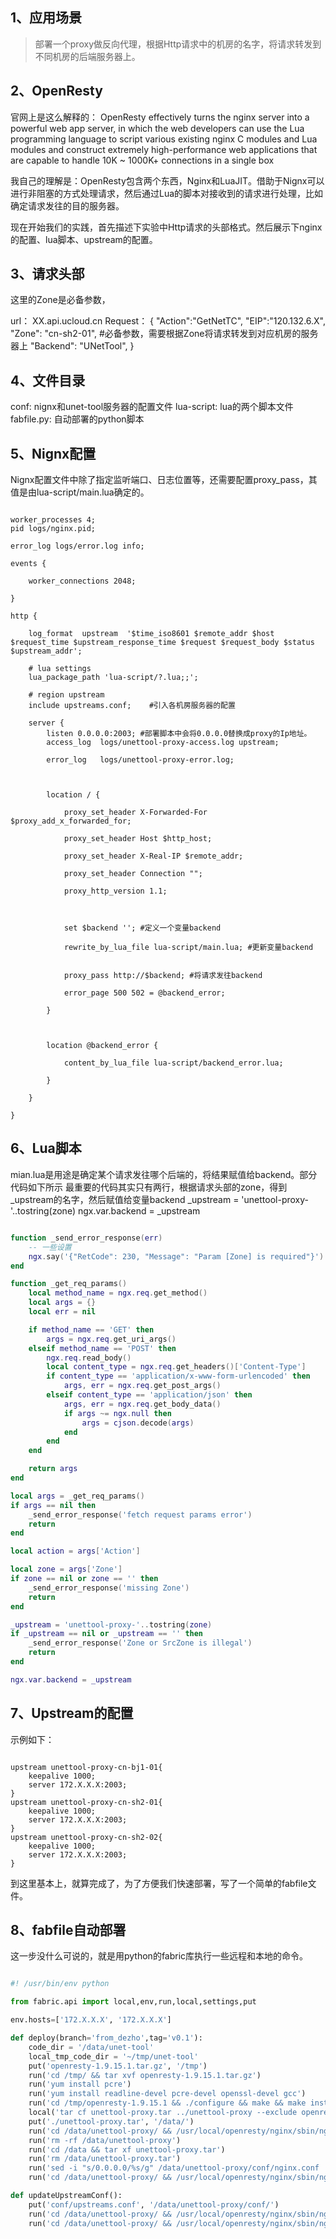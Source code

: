 ## 1、应用场景
> 部署一个proxy做反向代理，根据Http请求中的机房的名字，将请求转发到不同机房的后端服务器上。
## 2、OpenResty

官网上是这么解释的： OpenResty effectively turns the nginx server into a powerful web app server, in which the web developers can use the Lua programming language to script various existing nginx C modules and Lua modules and construct extremely high-performance web applications that are capable to handle 10K ~ 1000K+ connections in a single box

我自己的理解是：OpenResty包含两个东西，Nginx和LuaJIT。借助于Nignx可以进行非阻塞的方式处理请求，然后通过Lua的脚本对接收到的请求进行处理，比如确定请求发往的目的服务器。

现在开始我们的实践，首先描述下实验中Http请求的头部格式。然后展示下nginx的配置、lua脚本、upstream的配置。


## 3、请求头部

这里的Zone是必备参数，

url： XX.api.ucloud.cn
Request：
{
  "Action":"GetNetTC",
  "EIP":"120.132.6.X",
  "Zone": "cn-sh2-01", #必备参数，需要根据Zone将请求转发到对应机房的服务器上
  "Backend": "UNetTool",
}

## 4、文件目录

conf: nignx和unet-tool服务器的配置文件
lua-script: lua的两个脚本文件
fabfile.py: 自动部署的python脚本


## 5、Nignx配置

Nignx配置文件中除了指定监听端口、日志位置等，还需要配置proxy_pass，其值是由lua-script/main.lua确定的。

```nginx

worker_processes 4;
pid logs/nginx.pid;

error_log logs/error.log info;

events {

    worker_connections 2048;

}

http {

    log_format  upstream  '$time_iso8601 $remote_addr $host $request_time $upstream_response_time $request $request_body $status $upstream_addr';

    # lua settings
    lua_package_path 'lua-script/?.lua;;';

    # region upstream
    include upstreams.conf;    #引入各机房服务器的配置

    server {
        listen 0.0.0.0:2003; #部署脚本中会将0.0.0.0替换成proxy的Ip地址。
        access_log  logs/unettool-proxy-access.log upstream;

        error_log   logs/unettool-proxy-error.log;



        location / {

            proxy_set_header X-Forwarded-For $proxy_add_x_forwarded_for;

            proxy_set_header Host $http_host;

            proxy_set_header X-Real-IP $remote_addr;

            proxy_set_header Connection "";

            proxy_http_version 1.1;



            set $backend ''; #定义一个变量backend

            rewrite_by_lua_file lua-script/main.lua; #更新变量backend


            proxy_pass http://$backend; #将请求发往backend

            error_page 500 502 = @backend_error;

        }



        location @backend_error {

            content_by_lua_file lua-script/backend_error.lua;

        }

    }

} 

```

## 6、Lua脚本

mian.lua是用途是确定某个请求发往哪个后端的，将结果赋值给backend。部分代码如下所示
最重要的代码其实只有两行，根据请求头部的zone，得到_upstream的名字，然后赋值给变量backend
    _upstream = 'unettool-proxy-'..tostring(zone)
    ngx.var.backend = _upstream
```lua

function _send_error_response(err)
    -- 一些设置
    ngx.say('{"RetCode": 230, "Message": "Param [Zone] is required"}')
end

function _get_req_params()
    local method_name = ngx.req.get_method()
    local args = {}
    local err = nil

    if method_name == 'GET' then
        args = ngx.req.get_uri_args()
    elseif method_name == 'POST' then
        ngx.req.read_body()
        local content_type = ngx.req.get_headers()['Content-Type']
        if content_type == 'application/x-www-form-urlencoded' then
            args, err = ngx.req.get_post_args()
        elseif content_type == 'application/json' then
            args, err = ngx.req.get_body_data() 
            if args ~= ngx.null then
                args = cjson.decode(args)
            end
        end
    end

    return args
end

local args = _get_req_params()
if args == nil then
    _send_error_response('fetch request params error')
    return
end

local action = args['Action']

local zone = args['Zone']
if zone == nil or zone == '' then
    _send_error_response('missing Zone')
    return
end

_upstream = 'unettool-proxy-'..tostring(zone)
if _upstream == nil or _upstream == '' then
    _send_error_response('Zone or SrcZone is illegal')
    return 
end

ngx.var.backend = _upstream

```

## 7、Upstream的配置

示例如下：

```nginx

upstream unettool-proxy-cn-bj1-01{
    keepalive 1000;
    server 172.X.X.X:2003;
}
upstream unettool-proxy-cn-sh2-01{
    keepalive 1000;
    server 172.X.X.X:2003;
}
upstream unettool-proxy-cn-sh2-02{
    keepalive 1000;
    server 172.X.X.X:2003;
}
```

到这里基本上，就算完成了，为了方便我们快速部署，写了一个简单的fabfile文件。

## 8、fabfile自动部署

这一步没什么可说的，就是用python的fabric库执行一些远程和本地的命令。

```python 

#! /usr/bin/env python

from fabric.api import local,env,run,local,settings,put

env.hosts=['172.X.X.X', '172.X.X.X']

def deploy(branch='from_dezho',tag='v0.1'):
    code_dir = '/data/unet-tool'
    local_tmp_code_dir = '~/tmp/unet-tool'
    put('openresty-1.9.15.1.tar.gz', '/tmp')
    run('cd /tmp/ && tar xvf openresty-1.9.15.1.tar.gz')
    run('yum install pcre')
    run('yum install readline-devel pcre-devel openssl-devel gcc')
    run('cd /tmp/openresty-1.9.15.1 && ./configure && make && make install')
    local('tar cf unettool-proxy.tar ../unettool-proxy --exclude openresty-1.9.15.1.tar.gz')
    put('./unettool-proxy.tar', '/data/')
    run('cd /data/unettool-proxy/ && /usr/local/openresty/nginx/sbin/nginx -p /data/unettool-proxy/ -c conf/nginx.conf -s stop')
    run('rm -rf /data/unettool-proxy')
    run('cd /data && tar xf unettool-proxy.tar')
    run('rm /data/unettool-proxy.tar')
    run('sed -i "s/0.0.0.0/%s/g" /data/unettool-proxy/conf/nginx.conf ' % env.host )
    run('cd /data/unettool-proxy/ && /usr/local/openresty/nginx/sbin/nginx -p /data/unettool-proxy/ -c conf/nginx.conf')

def updateUpstreamConf():
    put('conf/upstreams.conf', '/data/unettool-proxy/conf/')
    run('cd /data/unettool-proxy/ && /usr/local/openresty/nginx/sbin/nginx -p /data/unettool-proxy/ -c conf/nginx.conf -s stop')
    run('cd /data/unettool-proxy/ && /usr/local/openresty/nginx/sbin/nginx -p /data/unettoo
```
